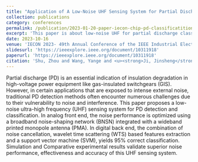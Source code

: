 ```yaml
---
title: "Application of A Low-Noise UHF Sensing System for Partial Discharge Diagnostic in Power Networks"
collection: publications
category: conferences
permalink: /publication/2023-01-20-paper-iecon-chip-pd-classificatition
excerpt: 'This paper is about low-noise UHF for partial discharge classificaion.'
date: 2023-10-16
venue: 'IECON 2023- 49th Annual Conference of the IEEE Industrial Electronics Society'
slidesurl: 'https://ieeexplore.ieee.org/document/10311918'
paperurl: 'https://ieeexplore.ieee.org/document/10311918'
citation: 'Shu, Zhou and Wang, Yange and <u><strong>Ji, Jinsheng</strong></u> and Lu, Mingshan and Jiang, Guanlin and Wang, Wensong and Li, Hongqun and Zheng, Yuanjin, "Application of A Low-Noise UHF Sensing System for Partial Discharge Diagnostic in Power Networks," IECON 2023- 49th Annual Conference of the IEEE Industrial Electronics Society, Singapore, Singapore, 2023, pp. 1-5, doi: 10.1109/IECON51785.2023.10311918.'
---
```

Partial discharge (PD) is an essential indication of insulation degradation in high-voltage power equipment like gas-insulated switchgears (GIS). However, in certain applications that are exposed to intense external noise, traditional PD detection methods often encounter numerous challenges due to their vulnerability to noise and interference. This paper proposes a low-noise ultra-high frequency (UHF) sensing system for PD detection and classification. In analog front end, the noise performance is optimized using a broadband noise-shaping network (BNSN) integrated with a wideband printed monopole antenna (PMA). In digital back end, the combination of noise cancellation, wavelet time scattering (WTS) based features extraction and a support vector machine (SVM), yields 95% correct classification. Simulation and Comparative experimental results validate superior noise performance, effectiveness and accuracy of this UHF sensing system.
